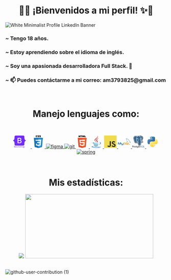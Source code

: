 <h1 align="center">🌻✨ ¡Bienvenidos a mi perfil! ✨🌻</h1>

![White Minimalist Profile LinkedIn Banner](https://github.com/user-attachments/assets/9ddfcc9c-456f-4612-867c-d94ba6201fca)

<h3> ~ Tengo 18 años.</h3> 
<h3> ~ Estoy aprendiendo sobre el idioma de inglés.</h3>
<h3> ~ Soy una apasionada desarrolladora Full Stack. 💟</h3>
<h3> ~ 📫 Puedes contáctarme a mi correo: am3793825@gmail.com</h3>

<p align="left">
</p>

<br>
<h1 align="center">Manejo lenguajes como:</h1>
<br>
<p align="center"> <a href="https://getbootstrap.com" target="_blank" rel="noreferrer"> <img src="https://raw.githubusercontent.com/devicons/devicon/master/icons/bootstrap/bootstrap-plain-wordmark.svg" alt="bootstrap" width="40" height="40" style="margin-right: 15px;/></a><a href="https://www.w3schools.com/css/" target="_blank" rel="noreferrer"> <img src="https://raw.githubusercontent.com/devicons/devicon/master/icons/css3/css3-original-wordmark.svg" alt="css3" width="40" height="40"/> </a> <a href="https://www.figma.com/" target="_blank" rel="noreferrer"> <img src="https://www.vectorlogo.zone/logos/figma/figma-icon.svg" alt="figma" width="40" height="40"/> </a> <a href="https://git-scm.com/" target="_blank" rel="noreferrer"> <img src="https://www.vectorlogo.zone/logos/git-scm/git-scm-icon.svg" alt="git" width="40" height="40"/> </a> <a href="https://www.w3.org/html/" target="_blank" rel="noreferrer"> <img src="https://raw.githubusercontent.com/devicons/devicon/master/icons/html5/html5-original-wordmark.svg" alt="html5" width="40" height="40"/> </a> <a href="https://www.java.com" target="_blank" rel="noreferrer"> <img src="https://raw.githubusercontent.com/devicons/devicon/master/icons/java/java-original.svg" alt="java" width="40" height="40"/> </a> <a href="https://developer.mozilla.org/en-US/docs/Web/JavaScript" target="_blank" rel="noreferrer"> <img src="https://raw.githubusercontent.com/devicons/devicon/master/icons/javascript/javascript-original.svg" alt="javascript" width="40" height="40"/> </a> <a href="https://www.mysql.com/" target="_blank" rel="noreferrer"> <img src="https://raw.githubusercontent.com/devicons/devicon/master/icons/mysql/mysql-original-wordmark.svg" alt="mysql" width="40" height="40"/> </a> <a href="https://www.postgresql.org" target="_blank" rel="noreferrer"> <img src="https://raw.githubusercontent.com/devicons/devicon/master/icons/postgresql/postgresql-original-wordmark.svg" alt="postgresql" width="40" height="40"/> </a> <a href="https://www.python.org" target="_blank" rel="noreferrer"> <img src="https://raw.githubusercontent.com/devicons/devicon/master/icons/python/python-original.svg" alt="python" width="40" height="40"/> </a> <a href="https://spring.io/" target="_blank" rel="noreferrer"> <img src="https://www.vectorlogo.zone/logos/springio/springio-icon.svg" alt="spring" width="40" height="40"/> </a> </p>
<br>
<div align="center" >
  <h1>Mis estadísticas:</h1>
<picture>
  <source
    srcset="https://github-readme-stats.vercel.app/api?username=Alejandra2070&show_icons=true&theme=radical"
    media="(prefers-color-scheme: dark)"
  />
  <source
    srcset="https://github-readme-stats.vercel.app/api?username=Alejandra2070&show_icons=true"
    media="(prefers-color-light: ), (prefers-color-scheme: no-preference)"
  />
  <img   src="https://github-readme-stats.vercel.app/api?username=Alejandra2070&show_icons=true" />
</picture>
   <img width="400" height="200" src="https://github-readme-stats.vercel.app/api/top-langs/?username=Alejandra2070&size_weight=0.0005&count_weight=0.3&layout=compact&theme=radical">
   <br>
   <img src="https://komarev.com/ghpvc/?username=Alejandra2070&style=for-the-badge&color=blueviolet" alt=""/>
</div>

![github-user-contribution (1)](https://github.com/user-attachments/assets/65a7df97-0b41-49f1-9dc6-d5469c9283b3)

